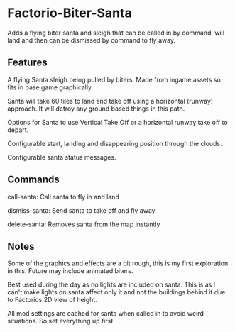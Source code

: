 # Factorio-Biter-Santa
Adds a flying biter santa and sleigh that can be called in by command, will land and then can be dismissed by command to fly away.


Features
-------

A flying Santa sleigh being pulled by biters. Made from ingame assets so fits in base game graphically.

Santa will take 60 tiles to land and take off using a horizontal (runway) approach. It will detroy any ground based things in this path.

Options for Santa to use Vertical Take Off or a horizontal runway take off to depart.

Configurable start, landing and disappearing position through the clouds.

Configurable santa status messages.


Commands
-------

call-santa: Call santa to fly in and land

dismiss-santa: Send santa to take off and fly away

delete-santa: Removes santa from the map instantly


Notes
-----

Some of the graphics and effects are a bit rough, this is my first exploration in this. Future may include animated biters.

Best used during the day as no lights are included on santa. This is as I can't make lights on santa affect only it and not the buildings behind it due to Factorios 2D view of height.

All mod settings are cached for santa when called in to avoid weird situations. So set everything up first.
